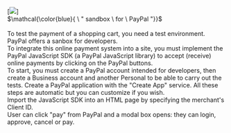 [![](https://img.shields.io/badge/HTML-yellow?style=for-the-badge)]
<br>
$\mathcal{\color{blue}{ \ " sandbox \ for \ PayPal "}}$<br>
<br>
To test the payment of a shopping cart, you need a test environment. PayPal offers a sanbox for developers.
<br>
To integrate this online payment system into a site, you must implement the PayPal JavaScript SDK (a PayPal JavaScript library) to accept (receive) online payments by clicking on the PayPal buttons.
<br>
To start, you must create a PayPal account intended for developers, then create a Business account and another Personal to be able to carry out the tests. Create a PayPal application with the "Create App" service. All these steps are automatic but you can customize if you wish.
<br>
Import the JavaScript SDK into an HTML page by specifying the merchant's Client ID.
<br>User can click "pay" from PayPal and a modal box opens: they can login, approve, cancel or pay.

